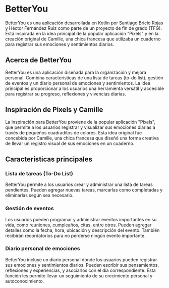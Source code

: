# BetterYou

BetterYou es una aplicación desarrollada en Kotlin por Santiago Bricio Rojas y Héctor Fernández Ruiz como parte de un proyecto de fin de grado (TFG). Está inspirada en la idea principal de la popular aplicación "Pixels" y en la creación original de Camille, una chica francesa que utilizaba un cuaderno para registrar sus emociones y sentimientos diarios.

## Acerca de BetterYou
BetterYou es una aplicación diseñada para la organización y mejora personal. Combina características de una lista de tareas (to-do list), gestión de eventos y un diario personal de emociones y sentimientos. La idea principal es proporcionar a los usuarios una herramienta versátil y accesible para registrar su progreso, reflexiones y vivencias diarias.

## Inspiración de Pixels y Camille
La inspiración para BetterYou proviene de la popular aplicación "Pixels", que permite a los usuarios registrar y visualizar sus emociones diarias a través de pequeños cuadraditos de colores. Esta idea original fue concebida por Camille, una chica francesa que diseñó una forma creativa de llevar un registro visual de sus emociones en un cuaderno.

## Características principales
### Lista de tareas (To-Do List)
BetterYou permite a los usuarios crear y administrar una lista de tareas pendientes. Pueden agregar nuevas tareas, marcarlas como completadas y eliminarlas según sea necesario.

### Gestión de eventos
Los usuarios pueden programar y administrar eventos importantes en su vida, como reuniones, cumpleaños, citas, entre otros. Pueden agregar detalles como la fecha, hora, ubicación y descripción del evento. También recibirán recordatorios para no perderse ningún evento importante.

### Diario personal de emociones
BetterYou incluye un diario personal donde los usuarios pueden registrar sus emociones y sentimientos diarios. Pueden escribir sus pensamientos, reflexiones y experiencias, y asociarlos con el día correspondiente. Esta función les permite llevar un seguimiento de su crecimiento personal y autoconocimiento.
